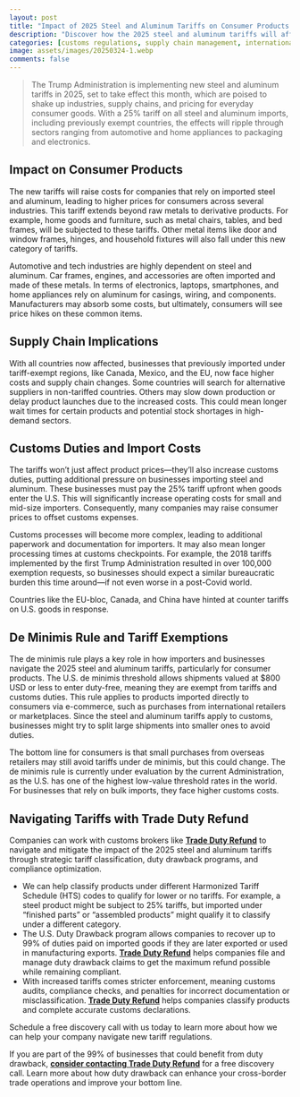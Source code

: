 ```yaml
---
layout: post
title: "Impact of 2025 Steel and Aluminum Tariffs on Consumer Products and Customs Duties"
description: "Discover how the 2025 steel and aluminum tariffs will affect consumer products, supply chains, and customs duties. Learn about duty drawback and refund solutions."
categories: [customs regulations, supply chain management, international trade efficiency, duty drawback, cross-border trade, customs costs, e-commerce trends, ai, consumer behavior]
image: assets/images/20250324-1.webp
comments: false
---
```


> The Trump Administration is implementing new steel and aluminum tariffs in 2025, set to take effect this month, which are poised to shake up industries, supply chains, and pricing for everyday consumer goods. With a 25% tariff on all steel and aluminum imports, including previously exempt countries, the effects will ripple through sectors ranging from automotive and home appliances to packaging and electronics.

## Impact on Consumer Products

The new tariffs will raise costs for companies that rely on imported steel and aluminum, leading to higher prices for consumers across several industries. This tariff extends beyond raw metals to derivative products. For example, home goods and furniture, such as metal chairs, tables, and bed frames, will be subjected to these tariffs. Other metal items like door and window frames, hinges, and household fixtures will also fall under this new category of tariffs.

Automotive and tech industries are highly dependent on steel and aluminum. Car frames, engines, and accessories are often imported and made of these metals. In terms of electronics, laptops, smartphones, and home appliances rely on aluminum for casings, wiring, and components. Manufacturers may absorb some costs, but ultimately, consumers will see price hikes on these common items.

## Supply Chain Implications

With all countries now affected, businesses that previously imported under tariff-exempt regions, like Canada, Mexico, and the EU, now face higher costs and supply chain changes. Some countries will search for alternative suppliers in non-tariffed countries. Others may slow down production or delay product launches due to the increased costs. This could mean longer wait times for certain products and potential stock shortages in high-demand sectors.

## Customs Duties and Import Costs

The tariffs won’t just affect product prices—they’ll also increase customs duties, putting additional pressure on businesses importing steel and aluminum. These businesses must pay the 25% tariff upfront when goods enter the U.S. This will significantly increase operating costs for small and mid-size importers. Consequently, many companies may raise consumer prices to offset customs expenses.

Customs processes will become more complex, leading to additional paperwork and documentation for importers. It may also mean longer processing times at customs checkpoints. For example, the 2018 tariffs implemented by the first Trump Administration resulted in over 100,000 exemption requests, so businesses should expect a similar bureaucratic burden this time around—if not even worse in a post-Covid world.

Countries like the EU-bloc, Canada, and China have hinted at counter tariffs on U.S. goods in response.

## De Minimis Rule and Tariff Exemptions

The de minimis rule plays a key role in how importers and businesses navigate the 2025 steel and aluminum tariffs, particularly for consumer products. The U.S. de minimis threshold allows shipments valued at $800 USD or less to enter duty-free, meaning they are exempt from tariffs and customs duties. This rule applies to products imported directly to consumers via e-commerce, such as purchases from international retailers or marketplaces. Since the steel and aluminum tariffs apply to customs, businesses might try to split large shipments into smaller ones to avoid duties.

The bottom line for consumers is that small purchases from overseas retailers may still avoid tariffs under de minimis, but this could change. The de minimis rule is currently under evaluation by the current Administration, as the U.S. has one of the highest low-value threshold rates in the world. For businesses that rely on bulk imports, they face higher customs costs.

## Navigating Tariffs with Trade Duty Refund
Companies can work with customs brokers like [**Trade Duty Refund**](https://tradedutyrefund.com?utm_source=Blog&utm_medium=Link&utm_campaign=20250324Article) to navigate and mitigate the impact of the 2025 steel and aluminum tariffs through strategic tariff classification, duty drawback programs, and compliance optimization.

- We can help classify products under different Harmonized Tariff Schedule (HTS) codes to qualify for lower or no tariffs. For example, a steel product might be subject to 25% tariffs, but imported under “finished parts” or “assembled products” might qualify it to classify under a different category.
- The U.S. Duty Drawback program allows companies to recover up to 99% of duties paid on imported goods if they are later exported or used in manufacturing exports. [**Trade Duty Refund**](https://tradedutyrefund.com?utm_source=Blog&utm_medium=Link&utm_campaign=20250324Article) helps companies file and manage duty drawback claims to get the maximum refund possible while remaining compliant.
- With increased tariffs comes stricter enforcement, meaning customs audits, compliance checks, and penalties for incorrect documentation or misclassification. [**Trade Duty Refund**](https://tradedutyrefund.com?utm_source=Blog&utm_medium=Link&utm_campaign=20250324Article) helps companies classify products and complete accurate customs declarations.

Schedule a free discovery call with us today to learn more about how we can help your company navigate new tariff regulations.

If you are part of the 99% of businesses that could benefit from duty drawback, [**consider contacting Trade Duty Refund**](https://tradedutyrefund.com/contact-us.html?utm_source=Blog&utm_medium=Link&utm_campaign=20250324Article) for a free discovery call. Learn more about how duty drawback can enhance your cross-border trade operations and improve your bottom line.